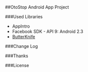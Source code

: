 ##OtoStop Android App Project

###Used Libraries

* AppIntro
* Facebook SDK - API 9: Android 2.3
* [ButterKnife](https://github.com/JakeWharton/butterknife)

###Change Log

###Thanks

###License